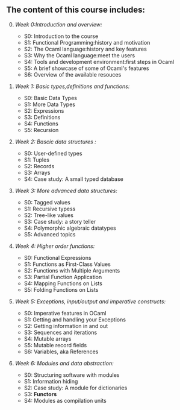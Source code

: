 ## The content of this course includes:  
0. _Week 0:Introduction and overview:_
    * S0: Introduction to the course
    * S1: Functional Programming:history and motivation
    * S2: The Ocaml language:history and key features
    * S3: Why the Ocaml language:meet the users
	* S4: Tools and development environment:first steps in Ocaml
	* S5: A brief showcase of some of Ocaml's features
	* S6: Overview of the available resouces
	
	
1. _Week 1: Basic types,definitions and functions:_	
    * S0: Basic Data Types
	* S1: More Data Types
	* S2: Expressions
	* S3: Definitions
	* S4: Functions
	* S5: Recursion
	
	
2. _Week 2: Bascic data structures :_	
    * S0: User-defined types
	* S1: Tuples 
	* S2: Records 
	* S3: Arrays
	* S4: Case study: A small typed database
	
	
3. _Week 3: More advanced data structures:_	
    * S0: Tagged values
	* S1: Recursive typess
	* S2: Tree-like values 
	* S3: Case study: a story teller
	* S4: Polymorphic algebraic datatypes 
	* S5: Advanced topics
		
	
4. _Week 4: Higher order functions:_	
    * S0: Functional Expressions
	* S1: Functions as First-Class Values
	* S2: Functions with Multiple Arguments 
	* S3: Partial Function Application
	* S4: Mapping Functions on Lists
	* S5: Folding Functions on Lists
	
	
5. _Week 5: Exceptions, input/output and imperative constructs:_	
    * S0: Imperative features in OCaml
	* S1: Getting and handling your Exceptions
	* S2: Getting information in and out
	* S3: Sequences and iterations
	* S4: Mutable arrays
	* S5: Mutable record fields
	* S6: Variables, aka References
	
	
6. _Week 6: Modules and data abstraction:_	
    * S0: Structuring software with modules
	* S1: Information hiding 
	* S2: Case study: A module for dictionaries
	* S3: __Functors__ 
	* S4: Modules as compilation units 
